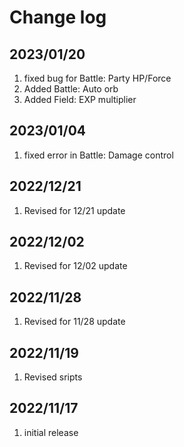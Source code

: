 # Change log

## 2023/01/20
1. fixed bug for Battle: Party HP/Force
1. Added Battle: Auto orb
1. Added Field: EXP multiplier

## 2023/01/04
1. fixed error in Battle: Damage control

## 2022/12/21
1. Revised for 12/21 update

## 2022/12/02
1. Revised for 12/02 update

## 2022/11/28
1. Revised for 11/28 update

## 2022/11/19
1. Revised sripts

## 2022/11/17
1. initial release